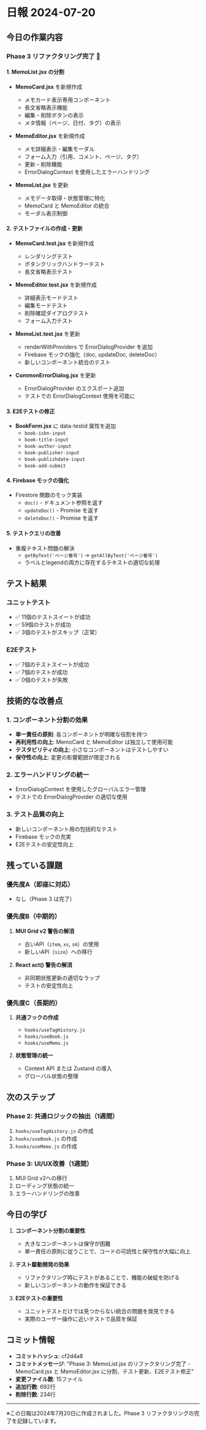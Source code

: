# 日報 2024-07-20

## 今日の作業内容

### Phase 3 リファクタリング完了 🎯

#### 1. MemoList.jsx の分割
- **MemoCard.jsx** を新規作成
  - メモカード表示専用コンポーネント
  - 長文省略表示機能
  - 編集・削除ボタンの表示
  - メタ情報（ページ、日付、タグ）の表示

- **MemoEditor.jsx** を新規作成
  - メモ詳細表示・編集モーダル
  - フォーム入力（引用、コメント、ページ、タグ）
  - 更新・削除機能
  - ErrorDialogContext を使用したエラーハンドリング

- **MemoList.jsx** を更新
  - メモデータ取得・状態管理に特化
  - MemoCard と MemoEditor の統合
  - モーダル表示制御

#### 2. テストファイルの作成・更新
- **MemoCard.test.jsx** を新規作成
  - レンダリングテスト
  - ボタンクリックハンドラーテスト
  - 長文省略表示テスト

- **MemoEditor.test.jsx** を新規作成
  - 詳細表示モードテスト
  - 編集モードテスト
  - 削除確認ダイアログテスト
  - フォーム入力テスト

- **MemoList.test.jsx** を更新
  - renderWithProviders で ErrorDialogProvider を追加
  - Firebase モックの強化（doc, updateDoc, deleteDoc）
  - 新しいコンポーネント統合のテスト

- **CommonErrorDialog.jsx** を更新
  - ErrorDialogProvider のエクスポート追加
  - テストでの ErrorDialogContext 使用を可能に

#### 3. E2Eテストの修正
- **BookForm.jsx** に data-testid 属性を追加
  - `book-isbn-input`
  - `book-title-input`
  - `book-author-input`
  - `book-publisher-input`
  - `book-publishdate-input`
  - `book-add-submit`

#### 4. Firebase モックの強化
- Firestore 関数のモック実装
  - `doc()` - ドキュメント参照を返す
  - `updateDoc()` - Promise を返す
  - `deleteDoc()` - Promise を返す

#### 5. テストクエリの改善
- 重複テキスト問題の解決
  - `getByText('ページ番号')` → `getAllByText('ページ番号')`
  - ラベルとlegendの両方に存在するテキストの適切な処理

## テスト結果

### ユニットテスト
- ✅ 11個のテストスイートが成功
- ✅ 59個のテストが成功
- ✅ 3個のテストがスキップ（正常）

### E2Eテスト
- ✅ 7個のテストスイートが成功
- ✅ 7個のテストが成功
- ✅ 0個のテストが失敗

## 技術的な改善点

### 1. コンポーネント分割の効果
- **単一責任の原則**: 各コンポーネントが明確な役割を持つ
- **再利用性の向上**: MemoCard と MemoEditor は独立して使用可能
- **テスタビリティの向上**: 小さなコンポーネントはテストしやすい
- **保守性の向上**: 変更の影響範囲が限定される

### 2. エラーハンドリングの統一
- ErrorDialogContext を使用したグローバルエラー管理
- テストでの ErrorDialogProvider の適切な使用

### 3. テスト品質の向上
- 新しいコンポーネント用の包括的なテスト
- Firebase モックの充実
- E2Eテストの安定性向上

## 残っている課題

### 優先度A（即座に対応）
- なし（Phase 3 は完了）

### 優先度B（中期的）
1. **MUI Grid v2 警告の解消**
   - 古いAPI（`item`, `xs`, `sm`）の使用
   - 新しいAPI（`size`）への移行

2. **React act() 警告の解消**
   - 非同期状態更新の適切なラップ
   - テストの安定性向上

### 優先度C（長期的）
1. **共通フックの作成**
   - `hooks/useTagHistory.js`
   - `hooks/useBook.js`
   - `hooks/useMemo.js`

2. **状態管理の統一**
   - Context API または Zustand の導入
   - グローバル状態の整理

## 次のステップ

### Phase 2: 共通ロジックの抽出（1週間）
1. `hooks/useTagHistory.js` の作成
2. `hooks/useBook.js` の作成
3. `hooks/useMemo.js` の作成

### Phase 3: UI/UX改善（1週間）
1. MUI Grid v2への移行
2. ローディング状態の統一
3. エラーハンドリングの改善

## 今日の学び

1. **コンポーネント分割の重要性**
   - 大きなコンポーネントは保守が困難
   - 単一責任の原則に従うことで、コードの可読性と保守性が大幅に向上

2. **テスト駆動開発の効果**
   - リファクタリング時にテストがあることで、機能の破綻を防げる
   - 新しいコンポーネントの動作を保証できる

3. **E2Eテストの重要性**
   - ユニットテストだけでは見つからない統合の問題を発見できる
   - 実際のユーザー操作に近いテストで品質を保証

## コミット情報
- **コミットハッシュ**: cf2d4a8
- **コミットメッセージ**: "Phase 3: MemoList.jsx のリファクタリング完了 - MemoCard.jsx と MemoEditor.jsx に分割、テスト更新、E2Eテスト修正"
- **変更ファイル数**: 15ファイル
- **追加行数**: 692行
- **削除行数**: 234行

---

※この日報は2024年7月20日に作成されました。Phase 3 リファクタリングの完了を記録しています。 